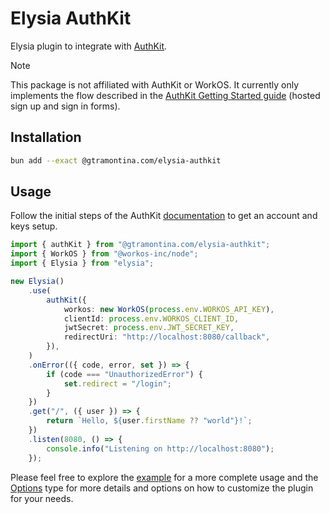 # Elysia AuthKit

Elysia plugin to integrate with [AuthKit](https://www.authkit.com/).

> [!NOTE]  
> This package is not affiliated with AuthKit or WorkOS.
> It currently only implements the flow described in the [AuthKit Getting Started guide](https://workos.com/docs/user-management) (hosted sign up and sign in forms).
> 


## Installation

```sh
bun add --exact @gtramontina.com/elysia-authkit
```

## Usage

Follow the initial steps of the AuthKit [documentation](https://workos.com/docs/user-management) to get an account and keys setup.

```typescript
import { authKit } from "@gtramontina.com/elysia-authkit";
import { WorkOS } from "@workos-inc/node";
import { Elysia } from "elysia";

new Elysia()
	.use(
		authKit({
			workos: new WorkOS(process.env.WORKOS_API_KEY),
			clientId: process.env.WORKOS_CLIENT_ID,
			jwtSecret: process.env.JWT_SECRET_KEY,
			redirectUri: "http://localhost:8080/callback",
		}),
	)
	.onError(({ code, error, set }) => {
		if (code === "UnauthorizedError") {
			set.redirect = "/login";
		}
	})
	.get("/", ({ user }) => {
		return `Hello, ${user.firstName ?? "world"}!`;
	})
	.listen(8080, () => {
		console.info("Listening on http://localhost:8080");
	});
```

Please feel free to explore the [example](./example) for a more complete usage and the [Options](./types.d.ts) type for more details and options on how to customize the plugin for your needs.
